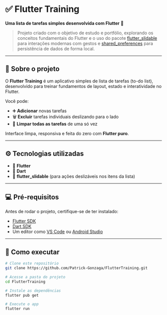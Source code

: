 # ✅ Flutter Training  

**Uma lista de tarefas simples desenvolvida com Flutter** 💙  

> Projeto criado com o objetivo de estudo e portfólio, explorando os conceitos fundamentais do Flutter e o uso do pacote [flutter_slidable](https://pub.dev/packages/flutter_slidable) para interações modernas com gestos e [shared_preferences](https://pub.dev/packages/shared_preferences) para persistência de dados de forma local.

---

## 🧠 Sobre o projeto

O **Flutter Training** é um aplicativo simples de lista de tarefas (to-do list), desenvolvido para treinar fundamentos de layout, estado e interatividade no Flutter.

Você pode:
- ➕ **Adicionar** novas tarefas  
- 🗑️ **Excluir** tarefas individuais deslizando para o lado  
- 🚮 **Limpar todas as tarefas** de uma só vez  

Interface limpa, responsiva e feita do zero com **Flutter puro**.

---

## ⚙️ Tecnologias utilizadas

- 🧩 **Flutter**
- 🎯 **Dart**
- 📱 **flutter_slidable** (para ações deslizáveis nos itens da lista)

---

## 💻 Pré-requisitos

Antes de rodar o projeto, certifique-se de ter instalado:
- [Flutter SDK](https://flutter.dev/docs/get-started/install)
- [Dart SDK](https://dart.dev/get-dart)
- Um editor como [VS Code](https://code.visualstudio.com/) ou [Android Studio](https://developer.android.com/studio)

---

## 🚀 Como executar

```bash
# Clone este repositório
git clone https://github.com/Patrick-Gonzaga/FlutterTraining.git

# Acesse a pasta do projeto
cd FlutterTraining

# Instale as dependências
flutter pub get

# Execute o app
flutter run
